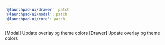 ```yaml
---
'@launchpad-ui/drawer': patch
'@launchpad-ui/modal': patch
'@launchpad-ui/core': patch
---
```


[Modal] Update overlay bg theme colors
[Drawer] Update overlay bg theme colors
